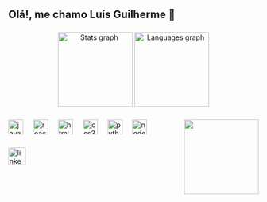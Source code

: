 <h2 align="left"> Olá!, me chamo Luís Guilherme 👋</h2>


###

<div align="center">
   <img 
    src="https://github-readme-stats.vercel.app/api?username=Lguilherme22&hide_title=false&hide_rank=false&show_icons=true&include_all_commits=true&count_private=true&disable_animations=false&theme=dracula&locale=en&hide_border=false" 
    height="150" 
    alt="Stats graph" 
  />
  <img 
    src="https://github-readme-stats.vercel.app/api/top-langs/?username=Lguilherme22&locale=en&hide_title=false&layout=compact&card_width=320&langs_count=5&theme=dracula&hide_border=false" 
    height="150" 
    alt="Languages graph" 
  />
</div>

###

<img align="right" height="150" width="150" src="https://media1.tenor.com/m/XUiSuVmjE_oAAAAC/satoru-gojo-high-gojo-high.gif"  />


###

<div align="left">
  <img src="https://cdn.jsdelivr.net/gh/devicons/devicon/icons/javascript/javascript-original.svg" height="30" alt="javascript logo"  />
  <img width="12" />
  <img src="https://cdn.jsdelivr.net/gh/devicons/devicon/icons/react/react-original.svg" height="30" alt="react logo"  />
  <img width="12" />
  <img src="https://cdn.jsdelivr.net/gh/devicons/devicon/icons/html5/html5-original.svg" height="30" alt="html5 logo"  />
  <img width="12" />
  <img src="https://cdn.jsdelivr.net/gh/devicons/devicon/icons/css3/css3-original.svg" height="30" alt="css3 logo"  />
  <img width="12" />
  <img src="https://cdn.jsdelivr.net/gh/devicons/devicon/icons/python/python-original.svg" height="30" alt="python logo"  />
  <img width="12" />
   <img src="https://cdn.jsdelivr.net/gh/devicons/devicon/icons/nodejs/nodejs-original.svg" height="30" alt=node logo"/>
  <img width="12" />

</div>

###

<div align="left">
<!--  <img src="https://img.shields.io/static/v1?message=Instagram&logo=instagram&label=&color=E4405F&logoColor=white&labelColor=&style=for-the-badge" height="35" alt="instagram logo"  />
  <img src="https://img.shields.io/static/v1?message=Discord&logo=discord&label=&color=7289DA&logoColor=white&labelColor=&style=for-the-badge" height="35" alt="discord logo"  />
  <img src="https://img.shields.io/static/v1?message=Gmail&logo=gmail&label=&color=D14836&logoColor=white&labelColor=&style=for-the-badge" height="35" alt="gmail logo"  />-->
<a href="https://www.linkedin.com/in/luisggilherme">
  <img src="https://img.shields.io/static/v1?message=LinkedIn&logo=linkedin&label=&color=0077B5&logoColor=white&labelColor=&style=for-the-badge" height="35" alt="linkedin logo">
</a>
</div>

###

<br clear="both">

###

